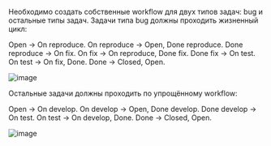 Необходимо создать собственные workflow для двух типов задач: bug и остальные типы задач. Задачи типа bug должны проходить жизненный цикл:

Open -> On reproduce.
On reproduce -> Open, Done reproduce.
Done reproduce -> On fix.
On fix -> On reproduce, Done fix.
Done fix -> On test.
On test -> On fix, Done.
Done -> Closed, Open.

![image](https://github.com/inyushov/devops-netology/assets/127683348/fa4fb33f-321e-44f3-b0a1-9fa5dab06a24)

Остальные задачи должны проходить по упрощённому workflow:

Open -> On develop.
On develop -> Open, Done develop.
Done develop -> On test.
On test -> On develop, Done.
Done -> Closed, Open.

![image](https://github.com/inyushov/devops-netology/assets/127683348/896a4dd0-d94b-4cb0-a3c1-c68dd16e2576)


